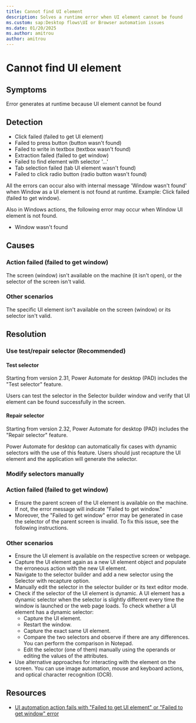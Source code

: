 ```yaml
---
title: Cannot find UI element
description: Solves a runtime error when UI element cannot be found
ms.custom: sap:Desktop flows\UI or Browser automation issues
ms.date: 01/20/2025
ms.author: amitrou 
author: amitrou
---
```

# Cannot find UI element

## Symptoms

Error generates at runtime because UI element cannot be found

## Detection

- Click failed (failed to get UI element)
- Failed to press button (button wasn't found)
- Failed to write in textbox (textbox wasn't found)
- Extraction failed (failed to get window)
- Failed to find element with selector '...'
- Tab selection failed (tab UI element wasn't found)
- Failed to click radio button (radio button wasn't found)

All the errors can occur also with internal message 'Window wasn't found' when Window as a UI element is not found at runtime.
Example: Click failed (failed to get window).

Also in Windows actions, the following error may occur when Window UI element is not found.

- Window wasn't found

## Causes

### Action failed (failed to get window)

The screen (window) isn't available on the machine (it isn't open), or the selector of the screen isn't valid.

### Other scenarios

The specific UI element isn't available on the screen (window) or its selector isn't valid.

## Resolution

### Use test/repair selector (Recommended)

#### Test selector

Starting from version 2.31, Power Automate for desktop (PAD) includes the "Test selector" feature.

Users can test the selector in the Selector builder window and verify that UI element can be found successfully in the screen.

#### Repair selector

Starting from version 2.32, Power Automate for desktop (PAD) includes the "Repair selector" feature.

Power Automate for desktop can automatically fix cases with dynamic selectors with the use of this feature. Users should just recapture the UI element and the application will generate the selector.

### Modify selectors manually

### Action failed (failed to get window)

- Ensure the parent screen of the UI element is available on the machine. If not, the error message will indicate "Failed to get window."
- Moreover, the "Failed to get window" error may be generated in case the selector of the parent screen is invalid. To fix this  issue, see the following instructions.

### Other scenarios

- Ensure the UI element is available on the respective screen or webpage.
- Capture the UI element again as a new UI element object and populate the erroneous action with the new UI element.
- Navigate to the selector builder and add a new selector using the Selector with recapture option.
- Manually edit the selector in the selector builder or its text editor mode.
- Check if the selector of the UI element is dynamic. A UI element has a dynamic selector when the selector is slightly different every time the window is launched or the web page loads. To check whether a UI element has a dynamic selector:
  - Capture the UI element.
  - Restart the window.
  - Capture the exact same UI element.
  - Compare the two selectors and observe if there are any differences. You can perform the comparison in Notepad.
  - Edit the selector (one of them) manually using the operands or editing the values of the attributes.
- Use alternative approaches for interacting with the element on the screen. You can use image automation, mouse and keyboard
actions, and optical character recognition (OCR).

## Resources

- [UI automation action fails with "Failed to get UI element" or "Failed to get window" error](https://learn.microsoft.com/troubleshoot/power-platform/power-automate/ui-automation-action-fails-errors)
